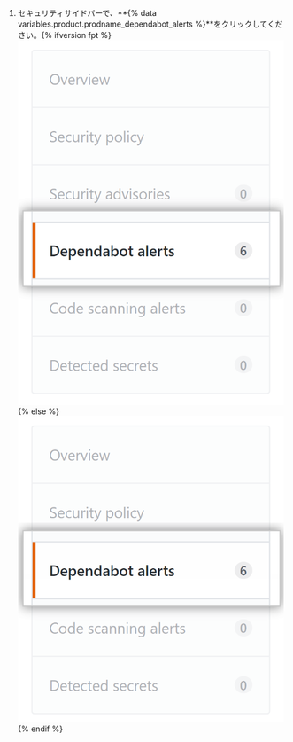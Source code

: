 1. セキュリティサイドバーで、**{% data variables.product.prodname_dependabot_alerts %}**をクリックしてください。{% ifversion fpt %}![{% data variables.product.prodname_dependabot_alerts %} tab](/assets/images/help/repository/dependabot-alerts-tab.png){% else %}![{% data variables.product.prodname_dependabot_alerts %} tab](/assets/images/enterprise/repository/dependabot-alerts-tab.png){% endif %}
